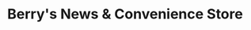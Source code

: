 ---
title: "Berry's News & Convenience Store"
url: /boston/berrys-news-und-convenience-store/
shop: Lebensmittel
---